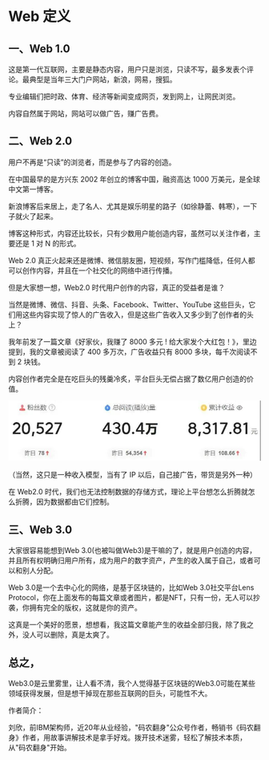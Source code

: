 # Web 定义

## 一、Web 1.0

这是第一代互联网，主要是静态内容，用户只是浏览，只读不写，最多发表个评论。最典型是当年三大门户网站，新浪，网易，搜狐。

专业编辑们把时政、体育、经济等新闻变成网页，发到网上，让网民浏览。

内容自然属于网站，网站可以做广告，赚广告费。

## 二、Web 2.0

用户不再是“只读”的浏览者，而是参与了内容的创造。

在中国最早的是方兴东 2002 年创立的博客中国，融资高达 1000 万美元，是全球中文第一博客。

新浪博客后来居上，走了名人、尤其是娱乐明星的路子（如徐静蕾、韩寒），一下子就火了起来。

博客这种形式，内容还比较长，只有少数用户能创造内容，虽然可以关注作者，主要还是 1 对 N 的形式。

Web 2.0 真正火起来还是微博、微信朋友圈，短视频，写作门槛降低，任何人都可以创作内容，并且在一个社交化的网络中进行传播。

但是大家想一想，Web2.0 时代用户创作的内容，真正的受益者是谁？

当然是微博、微信、抖音、头条、Facebook、Twitter、YouTube 这些巨头，它们用这些内容实现了惊人的广告收入，但是这些广告收入又多少到了创作者的头上？

我年前发了一篇文章《好家伙，我赚了 8000 多元 ! 给大家发个大红包！》，里边提到，我的文章被阅读了 400 多万次，广告收益只有 8000 多块，每千次阅读不到 2 块钱。

内容创作者完全是在吃巨头的残羹冷炙，平台巨头无偿占据了数亿用户创造的价值。

![](../images/web2.0.jpg)

（当然，这只是一种收入模型，当有了 IP 以后，自己接广告，带货是另外一种）

在 Web2.0 时代，我们也无法控制数据的存储方式，理论上平台想怎么折腾就怎么折腾，因为数据都由它们控制。

## 三、Web 3.0

大家很容易能想到Web 3.0(也被叫做Web3)是干嘛的了，就是用户创造的内容，并且所有权明确归用户所有，成为用户的数字资产，产生的收入属于自己，或者可以和别人分配。

Web 3.0是一个去中心化的网络，是基于区块链的，比如Web 3.0社交平台Lens Protocol，你在上面发布的每篇文章或者图片，都是NFT，只有一份，无人可以抄袭，你拥有完全的版权，这就是你的资产。

这真是一个美好的愿景，想想看，我这篇文章能产生的收益全部归我，除了我之外，没人可以删除，真是太爽了。

## 总之，
Web3.0是云里雾里，让人看不清，我个人觉得基于区块链的Web3.0可能在某些领域获得发展，但是想干掉现在那些互联网的巨头，可能性不大。

作者简介：

刘欣，前IBM架构师，近20年从业经验，"码农翻身"公众号作者，畅销书《码农翻身》作者，用故事讲解技术是拿手好戏。拨开技术迷雾，轻松了解技术本质，从"码农翻身"开始。